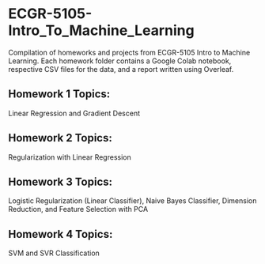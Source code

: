 # ECGR-5105-Intro_To_Machine_Learning
Compilation of homeworks and projects from ECGR-5105 Intro to Machine Learning. Each homework folder contains a Google Colab notebook, respective CSV files for the data, and a report written using Overleaf.

## Homework 1 Topics:
Linear Regression and Gradient Descent

## Homework 2 Topics:
Regularization with Linear Regression

## Homework 3 Topics:
Logistic Regularization (Linear Classifier), Naive Bayes Classifier, Dimension Reduction, and Feature Selection with PCA

## Homework 4 Topics:
SVM and SVR Classification
